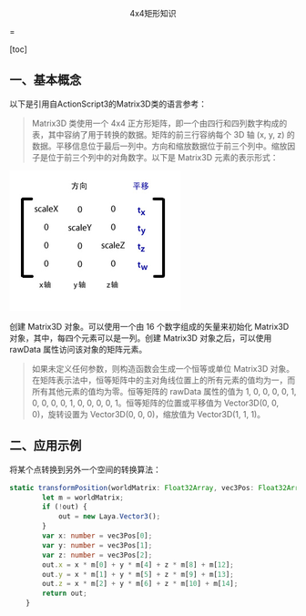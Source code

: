 <p align="center">4x4矩形知识</p>
=

[toc]

## 一、基本概念

以下是引用自ActionScript3的Matrix3D类的语言参考：

> Matrix3D 类使用一个 4x4 正方形矩阵，即一个由四行和四列数字构成的表，其中容纳了用于转换的数据。矩阵的前三行容纳每个 3D 轴 (x, y, z) 的数据。平移信息位于最后一列中。方向和缩放数据位于前三个列中。缩放因子是位于前三个列中的对角数字。以下是 Matrix3D 元素的表示形式：

![4x4矩阵](assets/matrix4x4.jpg "4x4矩阵")

创建 Matrix3D 对象。可以使用一个由 16 个数字组成的矢量来初始化 Matrix3D 对象，其中，每四个元素可以是一列。创建 Matrix3D 对象之后，可以使用 rawData 属性访问该对象的矩阵元素。

> 如果未定义任何参数，则构造函数会生成一个恒等或单位 Matrix3D 对象。在矩阵表示法中，恒等矩阵中的主对角线位置上的所有元素的值均为一，而所有其他元素的值均为零。恒等矩阵的 rawData 属性的值为 1, 0, 0, 0, 0, 1, 0, 0, 0, 0, 1, 0, 0, 0, 0, 1。恒等矩阵的位置或平移值为 Vector3D(0, 0, 0)，旋转设置为 Vector3D(0, 0, 0)，缩放值为 Vector3D(1, 1, 1)。

## 二、应用示例

将某个点转换到另外一个空间的转换算法：

``` typescript
static transformPosition(worldMatrix: Float32Array, vec3Pos: Float32Array, out: Laya.Vector3 = null): Laya.Vector3 {
        let m = worldMatrix;
        if (!out) {
            out = new Laya.Vector3();
        }
        var x: number = vec3Pos[0];
        var y: number = vec3Pos[1];
        var z: number = vec3Pos[2];
        out.x = x * m[0] + y * m[4] + z * m[8] + m[12];
        out.y = x * m[1] + y * m[5] + z * m[9] + m[13];
        out.z = x * m[2] + y * m[6] + z * m[10] + m[14];
        return out;
    }
    
```

